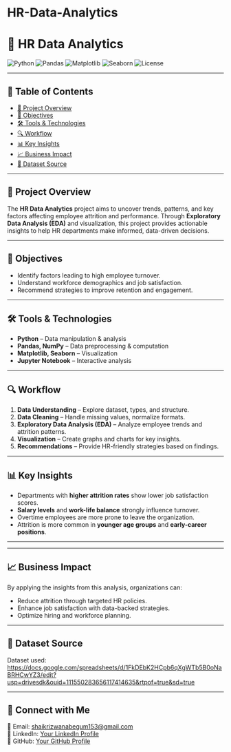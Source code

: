 # HR-Data-Analytics

# 💼 HR Data Analytics

![Python](https://img.shields.io/badge/Python-3.8%2B-blue.svg)
![Pandas](https://img.shields.io/badge/Pandas-Data%20Analysis-orange)
![Matplotlib](https://img.shields.io/badge/Matplotlib-Visualization-green)
![Seaborn](https://img.shields.io/badge/Seaborn-Data%20Viz-lightblue)
![License](https://img.shields.io/badge/License-MIT-yellow)

---

## 📑 Table of Contents
- [📌 Project Overview](#-project-overview)
- [🎯 Objectives](#-objectives)
- [🛠 Tools & Technologies](#-tools--technologies)
- [🔍 Workflow](#-workflow)
- [📊 Key Insights](#-key-insights)
- [📈 Business Impact](#-business-impact)
- [📎 Dataset Source](#-dataset-source)

---

## 📌 Project Overview
The **HR Data Analytics** project aims to uncover trends, patterns, and key factors affecting employee attrition and performance. Through **Exploratory Data Analysis (EDA)** and visualization, this project provides actionable insights to help HR departments make informed, data-driven decisions.

---

## 🎯 Objectives
- Identify factors leading to high employee turnover.
- Understand workforce demographics and job satisfaction.
- Recommend strategies to improve retention and engagement.

---

## 🛠 Tools & Technologies
- **Python** – Data manipulation & analysis
- **Pandas, NumPy** – Data preprocessing & computation
- **Matplotlib, Seaborn** – Visualization
- **Jupyter Notebook** – Interactive analysis

---

## 🔍 Workflow
1. **Data Understanding** – Explore dataset, types, and structure.
2. **Data Cleaning** – Handle missing values, normalize formats.
3. **Exploratory Data Analysis (EDA)** – Analyze employee trends and attrition patterns.
4. **Visualization** – Create graphs and charts for key insights.
5. **Recommendations** – Provide HR-friendly strategies based on findings.

---

## 📊 Key Insights
- Departments with **higher attrition rates** show lower job satisfaction scores.
- **Salary levels** and **work-life balance** strongly influence turnover.
- Overtime employees are more prone to leave the organization.
- Attrition is more common in **younger age groups** and **early-career positions**.

---


---

## 📈 Business Impact
By applying the insights from this analysis, organizations can:
- Reduce attrition through targeted HR policies.
- Enhance job satisfaction with data-backed strategies.
- Optimize hiring and workforce planning.

---

## 📎 Dataset Source
Dataset used: https://docs.google.com/spreadsheets/d/1FkDEbK2HCpb6qXgWTb5B0oNaBRHCwYZ3/edit?usp=drivesdk&ouid=111550283656117414635&rtpof=true&sd=true

---

## 🤝 Connect with Me
📧 Email: shaikrizwanabegum153@gmail.com  
💼 LinkedIn: [Your LinkedIn Profile](https://linkedin.com/in/yourprofile)  
📂 GitHub: [Your GitHub Profile](https://github.com/yourusername)

